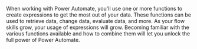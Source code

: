 When working with Power Automate, you'll use one or more functions to create expressions to get the most out of your data. These functions can be used to retrieve data, change data, evaluate data, and more. As your flow skills grow, your usage of expressions will grow. Becoming familiar with the various functions available and how to combine them will let you unlock the full power of Power Automate.
